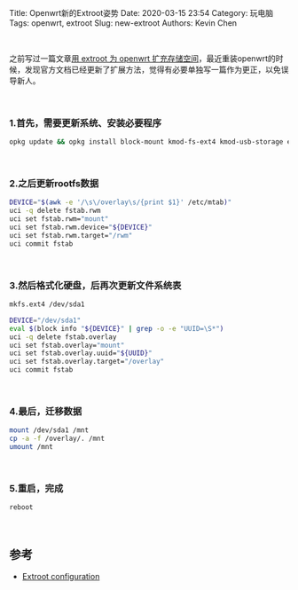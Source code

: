 Title: Openwrt新的Extroot姿势
Date: 2020-03-15 23:54
Category: 玩电脑
Tags: openwrt, extroot
Slug: new-extroot
Authors: Kevin Chen

<br />


之前写过一篇文章[用 extroot 为 openwrt 扩充存储空间](https://www.solarck.com/openwrt-extroot.html)，最近重装openwrt的时候，发现官方文档已经更新了扩展方法，觉得有必要单独写一篇作为更正，以免误导新人。

<br />

### 1.首先，需要更新系统、安装必要程序

   ```bash
opkg update && opkg install block-mount kmod-fs-ext4 kmod-usb-storage e2fsprogs kmod-usb-ohci kmod-usb-uhci fdisk usbutils
   ```

<br />





### 2.之后更新rootfs数据

   ```bash
DEVICE="$(awk -e '/\s\/overlay\s/{print $1}' /etc/mtab)"
uci -q delete fstab.rwm
uci set fstab.rwm="mount"
uci set fstab.rwm.device="${DEVICE}"
uci set fstab.rwm.target="/rwm"
uci commit fstab
   ```



<br />

### 3.然后格式化硬盘，后再次更新文件系统表

   ```bash
mkfs.ext4 /dev/sda1
 
DEVICE="/dev/sda1"
eval $(block info "${DEVICE}" | grep -o -e "UUID=\S*")
uci -q delete fstab.overlay
uci set fstab.overlay="mount"
uci set fstab.overlay.uuid="${UUID}"
uci set fstab.overlay.target="/overlay"
uci commit fstab
   ```



<br />



### 4.最后，迁移数据

   ```bash
mount /dev/sda1 /mnt
cp -a -f /overlay/. /mnt
umount /mnt
   ```





<br />

### 5.重启，完成

   ```bash
   reboot
   ```

   <br />

## 参考

- [Extroot configuration](https://openwrt.org/docs/guide-user/additional-software/extroot_configuration)